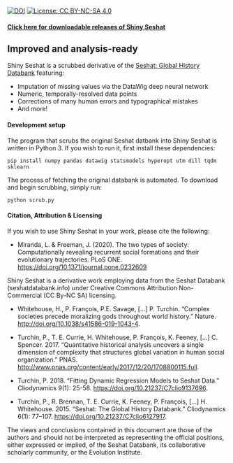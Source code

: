 

[![DOI](https://zenodo.org/badge/184840639.svg)](https://zenodo.org/badge/latestdoi/184840639) 
[![License: CC BY-NC-SA 4.0](https://licensebuttons.net/l/by-nc-sa/4.0/80x15.png)](https://creativecommons.org/licenses/by-nc-sa/4.0/)


#### [Click here for downloadable releases of Shiny Seshat](https://github.com/JackMiranda/shiny-seshat/releases)

## Improved and analysis-ready

Shiny Seshat is a scrubbed derivative of the [Seshat: Global History Databank](https://seshatdatabank.info) featuring:

*  Imputation of missing values via the DataWig deep neural network
*  Numeric, temporally-resolved data points 
*  Corrections of many human errors and typographical mistakes
*  And more!

#### Development setup

The program that scrubs the original Seshat datbank into Shiny Seshat is written in Python 3. If you wish to run it, first install these dependencies:

```
pip install numpy pandas datawig statsmodels hyperopt utm dill tqdm sklearn 
```

The process of fetching the original databank is automated. To download and begin scrubbing, simply run:

```
python scrub.py
```
     
#### Citation, Attribution & Licensing

If you wish to use Shiny Seshat in your work, please cite the following: 

*  Miranda, L. & Freeman, J. (2020). The two types of society: Computationally revealing recurrent social formations and their evolutionary trajectories. PLoS ONE. https://doi.org/10.1371/journal.pone.0232609


Shiny Seshat is a derivative work employing data from the Seshat Databank (seshatdatabank.info) under Creative Commons Attribution Non-Commercial (CC By-NC SA) licensing.


*  Whitehouse, H., P. François, P.E. Savage, […] P. Turchin. “Complex societies precede moralizing gods throughout world history.” Nature. http://doi.org/10.1038/s41586-019-1043-4.

*  Turchin, P., T. E. Currie, H. Whitehouse, P. François, K. Feeney,  […] C. Spencer. 2017. “Quantitative historical analysis uncovers a single dimension of complexity that structures global variation in human social organization.” PNAS. http://www.pnas.org/content/early/2017/12/20/1708800115.full.

*  Turchin, P. 2018. “Fitting Dynamic Regression Models to Seshat Data.” Cliodynamics 9(1): 25-58. https://doi.org/10.21237/C7clio9137696.

*  Turchin, P., R. Brennan, T. E. Currie, K. Feeney, P. François, […] H. Whitehouse. 2015. “Seshat: The Global History Databank.” Cliodynamics 6(1): 77–107. https://doi.org/10.21237/C7clio6127917.

The views and conclusions contained in this document are those of the authors and should not be interpreted as representing the official positions, either expressed or implied, of the Seshat Databank, its collaborative scholarly community, or the Evolution Institute.
